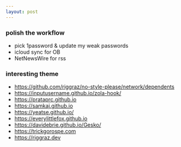 ```yaml
---
layout: post
---
```



### polish the workflow
- pick 1password & update my weak passwords
- icloud sync for OB
- NetNewsWire for rss


### interesting theme
- https://github.com/riggraz/no-style-please/network/dependents
- https://inputusername.github.io/zola-hook/
- https://prataprc.github.io
- https://samkaj.github.io
- https://yeatse.github.io/
- https://everylittlefox.github.io
- https://davidebrie.github.io/Gesko/
- https://trickgorospe.com
- https://riggraz.dev
